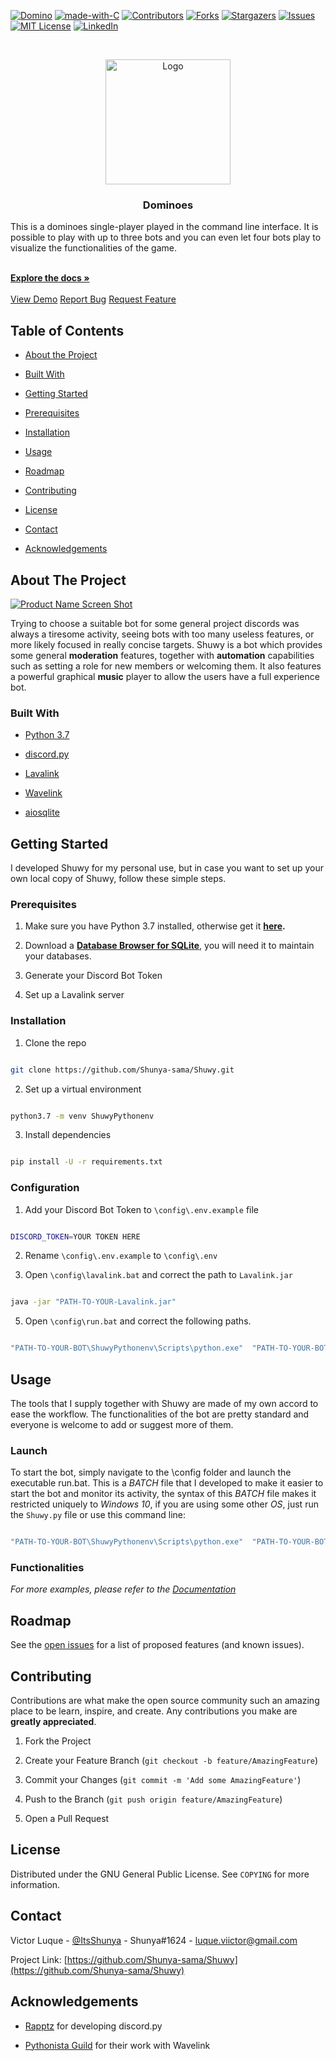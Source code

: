 <!-- PROJECT SHIELDS -->
<!--
*** I'm using markdown "reference style" links for readability.
*** Reference links are enclosed in brackets [ ] instead of parentheses ( ).
*** See the bottom of this document for the declaration of the reference variables
*** for contributors-url, forks-url, etc. This is an optional, concise syntax you may use.
*** https://www.markdownguide.org/basic-syntax/#reference-style-links
-->

[![Domino][dominoes-shield]][dominoes-url]
[![made-with-C](https://img.shields.io/badge/Made%20with-C-lightgrey)](https://www.programiz.com/c-programming)
[![Contributors][contributors-shield]][contributors-url]
[![Forks][forks-shield]][forks-url]
[![Stargazers][stars-shield]][stars-url]
[![Issues][issues-shield]][issues-url]
[![MIT License][license-shield]][license-url]
[![LinkedIn][linkedin-shield]][linkedin-url]

<!-- PROJECT LOGO -->
<br />
<p align="center">
<a  href="https://github.com/Shunya-sama/Dominoes">
<img  src="https://i.ibb.co/yN2n338/Png-Item-135278.png"  alt="Logo"  width="200"  height="200">
</a>

<h3 align="center">Dominoes</h3>

<p align="center">

This is a dominoes single-player played in the command line interface. It is possible to play with up to three bots and you can even let four bots play to visualize the functionalities of the game.

<br />
<a  href="https://github.com/Shunya-sama/Shuwy"><strong>Explore the docs »</strong></a>
<br />
<br />
<a  href="https://github.com/Shunya-sama/Shuwy">View Demo</a>
<a  href="https://github.com/Shunya-sama/Shuwy/issues">Report Bug</a>
<a  href="https://github.com/Shunya-sama/Shuwy/issues">Request Feature</a>
</p>
</p>

<!-- TABLE OF CONTENTS -->

## Table of Contents

- [About the Project](#about-the-project)

- [Built With](#built-with)

- [Getting Started](#getting-started)

- [Prerequisites](#prerequisites)

- [Installation](#installation)

- [Usage](#usage)

- [Roadmap](#roadmap)

- [Contributing](#contributing)

- [License](#license)

- [Contact](#contact)

- [Acknowledgements](#acknowledgements)

<!-- ABOUT THE PROJECT -->

## About The Project

[![Product Name Screen Shot][product-screenshot]](https://example.com)

Trying to choose a suitable bot for some general project discords was always a tiresome activity, seeing bots with too many useless features, or more likely focused in really concise targets. Shuwy is a bot which provides some general **moderation** features, together with **automation** capabilities such as setting a role for new members or welcoming them. It also features a powerful graphical **music** player to allow the users have a full experience bot.

### Built With

- [Python 3.7](https://www.python.org/)

- [discord.py](https://github.com/Rapptz/discord.py)

- [Lavalink](https://github.com/Frederikam/Lavalink)

- [Wavelink](https://github.com/PythonistaGuild/Wavelink)

- [aiosqlite](https://github.com/omnilib/aiosqlite)

<!-- GETTING STARTED -->

## Getting Started

I developed Shuwy for my personal use, but in case you want to set up your own local copy of Shuwy, follow these simple steps.

### Prerequisites

1. Make sure you have Python 3.7 installed, otherwise get it **[here](https://www.python.org/downloads/).**

2. Download a **[Database Browser for SQLite](https://sqlitebrowser.org/dl/)**, you will need it to maintain your databases.

3. Generate your Discord Bot Token

4. Set up a Lavalink server

### Installation

1. Clone the repo

```sh

git clone https://github.com/Shunya-sama/Shuwy.git

```

2. Set up a virtual environment

```sh

python3.7 -m venv ShuwyPythonenv

```

3. Install dependencies

```sh

pip install -U -r requirements.txt

```

### Configuration

1. Add your Discord Bot Token to `\config\.env.example` file

```sh

DISCORD_TOKEN=YOUR TOKEN HERE

```

2. Rename `\config\.env.example` to `\config\.env`

3. Open `\config\lavalink.bat` and correct the path to `Lavalink.jar`

```sh

java -jar "PATH-TO-YOUR-Lavalink.jar"

```

5. Open `\config\run.bat` and correct the following paths.

```sh

"PATH-TO-YOUR-BOT\ShuwyPythonenv\Scripts\python.exe"  "PATH-TO-YOUR-BOT\Shuwy.py" %*

```

<!-- USAGE EXAMPLES -->

## Usage

The tools that I supply together with Shuwy are made of my own accord to ease the workflow. The functionalities of the bot are pretty standard and everyone is welcome to add or suggest more of them.

### Launch

To start the bot, simply navigate to the \config folder and launch the executable run.bat. This is a _BATCH_ file that I developed to make it easier to start the bot and monitor its activity, the syntax of this _BATCH_ file makes it restricted uniquely to _Windows 10_, if you are using some other _OS_, just run the `Shuwy.py` file or use this command line:

```sh

"PATH-TO-YOUR-BOT\ShuwyPythonenv\Scripts\python.exe"  "PATH-TO-YOUR-BOT\Shuwy.py" %*

```

### Functionalities

_For more examples, please refer to the [Documentation](https://example.com)_

<!-- ROADMAP -->

## Roadmap

See the [open issues](https://github.com/Shunya-sama/Shuwy/issues) for a list of proposed features (and known issues).

<!-- CONTRIBUTING -->

## Contributing

Contributions are what make the open source community such an amazing place to be learn, inspire, and create. Any contributions you make are **greatly appreciated**.

1. Fork the Project

2. Create your Feature Branch (`git checkout -b feature/AmazingFeature`)

3. Commit your Changes (`git commit -m 'Add some AmazingFeature'`)

4. Push to the Branch (`git push origin feature/AmazingFeature`)

5. Open a Pull Request

<!-- LICENSE -->

## License

Distributed under the GNU General Public License. See `COPYING` for more information.

<!-- CONTACT -->

## Contact

Victor Luque - [@ItsShunya](https://twitter.com/ItsShunya) - Shunya#1624 - luque.viictor@gmail.com

Project Link: [https://github.com/Shunya-sama/Shuwy](https://github.com/Shunya-sama/Shuwy)

<!-- ACKNOWLEDGEMENTS -->

## Acknowledgements

- [Rapptz](https://github.com/Rapptz) for developing discord.py

- [Pythonista Guild](https://github.com/PythonistaGuild) for their work with Wavelink

<!-- MARKDOWN LINKS & IMAGES -->

<!-- https://www.markdownguide.org/basic-syntax/#reference-style-links -->

[dominoes-shield]: https://img.shields.io/badge/dominoes-v0.1.0-blue
[dominoes-url]: https://github.com/Shunya-sama/Dominoes
[contributors-shield]: https://img.shields.io/github/contributors/Shunya-sama/Shuwy.svg
[contributors-url]: https://github.com/Shunya-sama/Shuwy/graphs/contributors
[forks-shield]: https://img.shields.io/github/forks/Shunya-sama/Shuwy.svg
[forks-url]: https://github.com/Shunya-sama/Shuwy/network/members
[stars-shield]: https://img.shields.io/github/stars/Shunya-sama/Shuwy.svg
[stars-url]: https://github.com/Shunya-sama/Shuwy/stargazers
[issues-shield]: https://img.shields.io/github/issues/Shunya-sama/Shuwy.svg
[issues-url]: https://github.com/Shunya-sama/Shuwy/issues
[license-shield]: https://img.shields.io/badge/License-GPLv3-blue.svg
[license-url]: https://github.com/Shunya-sama/Shuwy/blob/dev/COPYING
[linkedin-shield]: https://img.shields.io/badge/-LinkedIn-black.svg?logo=linkedin&colorB=555
[linkedin-url]: https://www.linkedin.com/in/victor-luque-martínez-51277b193
[product-screenshot]: images/screenshot.png
